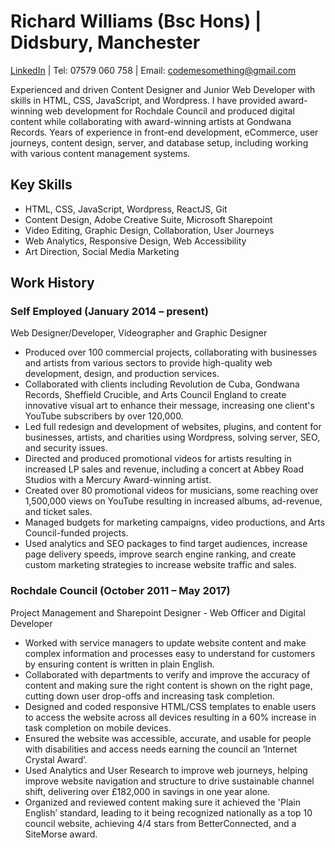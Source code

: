 # Richard Williams (Bsc Hons) | Didsbury, Manchester

[LinkedIn](https://www.linkedin.com/in/richwilliams-mcr/) | Tel: 07579 060 758 | Email: codemesomething@gmail.com

Experienced and driven Content Designer and Junior Web Developer with skills in HTML, CSS, JavaScript, and Wordpress. I have provided award-winning web development for Rochdale Council and produced digital content while collaborating with award-winning artists at Gondwana Records. Years of experience in front-end development, eCommerce, user journeys, content design, server, and database setup, including working with various content management systems.

## Key Skills
- HTML, CSS, JavaScript, Wordpress, ReactJS, Git
- Content Design, Adobe Creative Suite, Microsoft Sharepoint
- Video Editing, Graphic Design, Collaboration, User Journeys
- Web Analytics, Responsive Design, Web Accessibility
- Art Direction, Social Media Marketing

## Work History

### Self Employed (January 2014 – present)
Web Designer/Developer, Videographer and Graphic Designer
- Produced over 100 commercial projects, collaborating with businesses and artists from various sectors to provide high-quality web development, design, and production services.
- Collaborated with clients including Revolution de Cuba, Gondwana Records, Sheffield Crucible, and Arts Council England to create innovative visual art to enhance their message, increasing one client's YouTube subscribers by over 120,000.
- Led full redesign and development of websites, plugins, and content for businesses, artists, and charities using Wordpress, solving server, SEO, and security issues.
- Directed and produced promotional videos for artists resulting in increased LP sales and revenue, including a concert at Abbey Road Studios with a Mercury Award-winning artist.
- Created over 80 promotional videos for musicians, some reaching over 1,500,000 views on YouTube resulting in increased albums, ad-revenue, and ticket sales.
- Managed budgets for marketing campaigns, video productions, and Arts Council-funded projects.
- Used analytics and SEO packages to find target audiences, increase page delivery speeds, improve search engine ranking, and create custom marketing strategies to increase website traffic and sales.

### Rochdale Council (October 2011 – May 2017)
Project Management and Sharepoint Designer - Web Officer and Digital Developer
- Worked with service managers to update website content and make complex information and processes easy to understand for customers by ensuring content is written in plain English.
- Collaborated with departments to verify and improve the accuracy of content and making sure the right content is shown on the right page, cutting down user drop-offs and increasing task completion.
- Designed and coded responsive HTML/CSS templates to enable users to access the website across all devices resulting in a 60% increase in task completion on mobile devices.
- Ensured the website was accessible, accurate, and usable for people with disabilities and access needs earning the council an ‘Internet Crystal Award’.
- Used Analytics and User Research to improve web journeys, helping improve website navigation and structure to drive sustainable channel shift, delivering over £182,000 in savings in one year alone.
- Organized and reviewed content making sure it achieved the 'Plain English’ standard, leading to it being recognized nationally as a top 10 council website, achieving 4/4 stars from BetterConnected, and a SiteMorse award.

